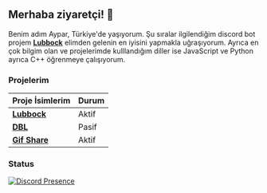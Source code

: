## Merhaba ziyaretçi! 👋
Benim adım Aypar, Türkiye'de yaşıyorum. Şu sıralar ilgilendiğim discord bot projem **[Lubbock](https://discordbotlist.com/bots/shirakiin)** elimden gelenin en iyisini yapmakla uğraşıyorum. Ayrıca en çok bilgim olan ve projelerimde kulllandığım diller ise JavaScript ve Python ayrıca C++ öğrenmeye çalışıyorum.

### Projelerim
|                    Proje İsimlerim                                                 |    Durum |
| ---------------------------------------------------------------------------------- | -------- |
| **[Lubbock](https://discordbotlist.com/bots/shirakiin)**                           |   Aktif  |
| **[DBL](https://discordbot.org)**                                                  |   Pasif  |
| **[Gif Share](https://discord.gg/PR436DVrSB)**                                     |   Aktif  |

### Status
[![Discord Presence](https://lanyard-profile-readme.vercel.app/api/827093327853387776?bg=0d1117)](https://discord.com/users/827093327853387776)
